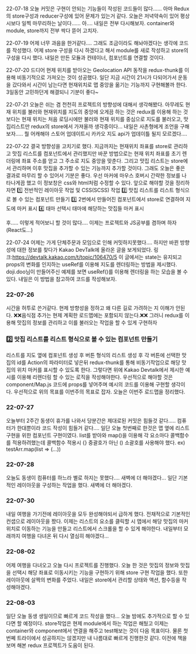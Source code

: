 22-07-18 
오늘 커밋은 구현이 안되는 기능들이 작성된 코드들이 많다......
아마 Redux의 store구성과 reducer구성에 있어 문제가 있는거 같다.
오늘은 저녁약속이 있어 평상시보다 일찍 마무리하는 날이다......
아.... 내일은 전부 다시해보자.
container와 module, store까지 전부 싹다 뜯어 고치자.

22-07-19
어제 너무 과음을 한거같다....
그래도 조금이라도 해놔야겠다는 생각에 코드를 작성했다.
어제 store 구성을 다시 하겠다고 해서 module를 새로 작성하고 store의 구성을 다시 했다.
내일은 만든 모듈과 컨테이너, 컴포넌트를 연결할 것이다.

22-07-20
드디어 현제 위치를 받아오는 Geolocation API 동작을 redux-thunk를 이용해 
비동기적으로 가져오는 것이 성공했다.
일단 지금 시간이 21시가 다되어가서 운동을 갔다와서 시간이 남는다면
현재위치로 맵 중앙을 옮기는 기능까지 구현해볼까 한다.
3일동안 고민하던게 해결되니 기분이 좋다~

22-07-21
오늘은 쉬는 겸 천천히 프로젝트의 방향성에 대해서 생각해봤다.
아무레도 현재 위치를 불러와 현재위치를 지도의 중앙에 오게끔 하는 것은 
redux를 이용해 하는 것 보다는 현재 위치는 처음 로딩시에만 불러와 현재 위치를 중심으로
지도를 불러오고, 맛집리스트만 redux의 store에서 가져올까 생각중이다...
내일은 사촌형에게 조언을 구해보자..... 뭘 어캐해야 스토어 업데이트시 
카카오 지도 api가 업데이틀 될지 모르겠다....

22-07-22
결국 방향성을 고치기로 했다.
지금까지는 현재위치 좌표를 store로 관리하고 맛집 리스트를 컴포넌트에서 관리했지만
바꾼 방법으로는 현재 위치 좌표를 초기 렌더링에 좌표 주소를 얻고 그 주소로 지도 중앙을 맞춘다.
그리고 맛집 리스트는 store에서 관리하며 이후 맛집을 추가할 수 있는 기능까지 추가할 것이다.
그래도 오늘은 좋은 결과로 마무리 할 수 있어서 기분은 좋다.
우선 마커에 마우스 호버시 간략한 정보를 나타나게끔 했고 이 정보창은 css와 html처럼 수정할 수 있다.
앞으로 해야할 것을 정리하자면 
1️⃣ 전반적인 레이아웃 작업 및 CSS(SCSS) 작업
2️⃣ 맛집 리스트를 리스트 형식으로 볼 수 있는 컴포넌트 만들기
3️⃣ 2번에서 만들어진 컴포넌트에서 store로 연결하여 지도에 마커 표시
4️⃣ 태마 선택시 태마에 해당하는 맛집들 마커 표시

후..... 이렇게 적어보니 할 것이 많다.... 이제는 프로젝트와 JS공부를 겸하며 하자(React도...)

22-07-24
어제는 가게 단체주문과 모임으로 인해 커밋하지못했다....
하지만 바뀐 방향성에 대한 정보를 찾다가 Kakao DevTalk에 올라온 글을 보게되었다.
링크:https://devtalk.kakao.com/t/topic/106470/5
이 글에서는 state는 유지되고 props의 변화를 인지하는 useRef를 이용해
지도를 렌더링하는 방법을 제시했다. doji.doo님이 만들어주신 예제를 보면 
useRef()를 이용해 렌더링을 하는 모습을 볼 수 있다.
내일은 이 방법을 참고하여 코드를 작성해보자.

### 22-07-26
시간을 허투로 쓴거같다.
현제 방향성을 정하고 왜 다른 길로 가려하는 지 이해가 안된다.
❌❌음식점 추가는 현제 계획한 로드맵에는 포함되지 않는다.❌❌
그러니 redux를 이용해 맛집의 정보를 관리하고 이를 불러오는 작업을 할 수 있게 구현하자

### 2️⃣ 맛집 리스트를 리스트 형식으로 볼 수 있는 컴포넌트 만들기
리스트를 지도 옆에 컴포넌트 생성 후 버튼 형식의 리스트 생성 후 각 버튼에 
선택한 맛집의 id를 Action의 파라미터로 넣은뒤 redux-thunk를 통해 비동기작업으로
해당 맛집의 위치 마커를 표시할 수 있도록 한다.
그렇다면 위에 Kakao Devtalk에서 제시한 예시를 이용해 
리렌더링 할 수 있는 로직을 작성해야한다.
우선적으로 해야할 것은 component/Map.js 코드에 props를 넣어주며
예시의 코드를 이용해 구현할 생각이다.
우선적으로 위의 목표를 이번주의 목표로 잡자.
오늘은 이번주 로드맵을 정리했다. 

### 22-07-27
오늘부터 2주간 동생이 휴가를 나와서 당분간은 제대로된 커밋은 힘들것 같다.....
컴퓨터가 한대뿐이라 코드 작성이 힘들거 같다....
일단 오늘 첫번째로 한것은 맵 옆에 리스트 구현을 위한 컴포넌트 구현이였다.
list를 받아와 map()을 이용해 각 요소마다 콜백함수를 적용하려했는데 콜백함수 적용시
{} 중괄호가 아닌 () 소괄호를 사용해야 했다.
ex) testArr.map(list => (...))

### 22-07-28
오늘도 동생이 컴퓨터를 하느라 별로 하지는 못했다....
새벽에 더 해야겠다...
일단 기본적인 레이아웃을 구성하는 작업을 했다.
새벽에 더 해야겠다.

### 22-07-30
내일 여행을 가기전에 레이아웃을 모두 완성해야되서 급하게 했다.
전채적으로 기본적인 컨샙으로 레이아웃을 짰다.
이제는 리스트의 요소를 클릭할 시 맵에서 해당 맛집의 마커 위치로
이동하는 기능을 만들고 리스트에서 스크롤을 할 수 있게 해야한다.
내일부터 모래까지 여행을 다녀온 뒤 다시 열심히 해야겠다...

### 22-08-02
어제 여행을 다녀오고 오늘 다시 프로젝트를 진행했다.
오늘 한 것은 맛집의 정보와 맛집을 선택시 해당 좌표로 이동시키는
기능을 구현하기 위해 store 구현 작업을 했다.
또한 레이아웃에 살짝의 변화를 주었다.
내일은 store에서 관리할 상태와 액션, 함수등을 작성해야겠다.

### 22-08-03
일단 오늘 동생 생일이므로 빠르게 코드 작성을 했다...
오늘 밤에도 추가적으로 할 수 있다면 할 예정이다.
store작업은 현제 module에서 하는 작업은 해뒀고 이제는
container와 component에서 연결을 해주고 test해보는 것이 다음 목표이다.
물론 첫번쩨 트라이에서 성공하지는 않겠지만 내 나름대로 빠르게 진행한것 같다.
이전에 책을 보며 해본 redux 프로젝트가 도움이 된다.